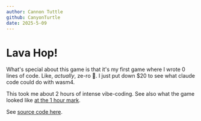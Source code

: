```yaml
---
author: Cannon Tuttle
github: CanyonTurtle
date: 2025-5-09
---
```


# Lava Hop!

What's special about this game is that it's my first game where I wrote 0 lines of code. Like, _actually_, ze-ro 🤯. I just put down $20 to see what claude code could do with wasm4. 

This took me about 2 hours of intense vibe-coding. See also what the game looked like [at the 1 hour mark](https://canyonturtle.github.io/lava-hop/old.html).

See [source code here](https://github.com/canyonturtle/lava-hop).
